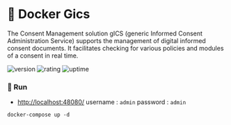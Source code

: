 # 🎉 Docker Gics

The Consent Management solution gICS (generic Informed Consent Administration Service) supports the management of digital informed consent documents. It facilitates checking for various policies and modules of a consent in real time.

![version](https://img.shields.io/badge/version-1.0-blue)
![rating](https://img.shields.io/badge/rating-★★★★★-yellow)
![uptime](https://img.shields.io/badge/uptime-100%25-brightgreen)

### 🥈 Run

- [http://localhost:48080/](http://localhost:48080/) username : `admin` password : `admin`

```shell
docker-compose up -d
```
